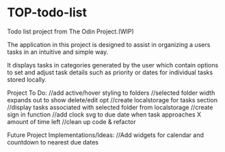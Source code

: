# TOP-todo-list
Todo list project from The Odin Project.(WIP)

The application in this project is designed to assist in organizing a users tasks in an intuitive and simple way.

It displays tasks in categories generated by the user which contain options to set and adjust task details such as priority or dates for individual tasks stored locally.


Project To Do:
  //add active/hover styling to folders
  //selected folder width expands out to show delete/edit opt
  //create localstorage for tasks section 
  //display tasks associated with selected folder from localstorage
  //create sign in function
  //add clock svg to due date when task approaches X amount of time left
  //clean up code & refactor


Future Project Implementations/Ideas:
  //Add widgets for calendar and countdown to nearest due dates
